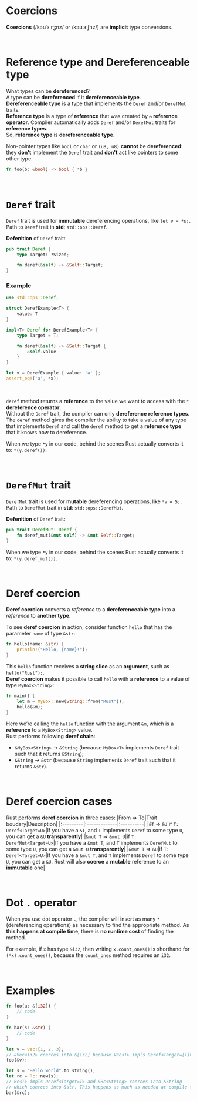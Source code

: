 # Coercions
**Coercions** (/kəʊˈɜːrʒnz/ or /kəʊˈɜːʃnz/) are **implicit** type conversions.

<br>

# Reference type and Dereferenceable type
What types can be **dereferenced**?<br>
A type can be **dereferenced** if it **dereferenceable type**.<br>
**Dereferenceable type** is a type that implements the ``Deref`` and/or ``DerefMut`` traits.<br>
**Reference type** is a type of **reference** that was created by ``&`` **reference operator**. Compiler automatically adds ``Deref`` and/or ``DerefMut`` traits for **reference types**.<br>
So, **reference type** is **dereferenceable type**.<br>

Non-pointer types like ``bool`` or ``char`` or ``(u8, u8)`` **cannot** be **dereferenced**: they **don't** implement the ``Deref`` trait and **don't** act like pointers to some other type.<br>

```Rust
fn foo(b: &bool) -> bool { *b }
```

<br>

# ``Deref`` trait
``Deref`` trait is used for **immutable** dereferencing operations, like ``let v = *s;``.<br>
Path to ``Deref`` trait in **std**: ``std::ops::Deref``. <br>

**Defenition** of ``Deref`` trait:
```Rust
pub trait Deref {
    type Target: ?Sized;

    fn deref(&self) -> &Self::Target;
}
```

### Example
```Rust
use std::ops::Deref;

struct DerefExample<T> {
    value: T
}

impl<T> Deref for DerefExample<T> {
    type Target = T;

    fn deref(&self) -> &Self::Target {
        &self.value
    }
}

let x = DerefExample { value: 'a' };
assert_eq!('a', *x);
```

<br>

``deref`` method returns a **reference** to the value we want to access with the ``*`` **dereference operator**.<br>
Without the ``Deref`` trait, the compiler can only **dereference** **reference types**.<br>
The ``deref`` method gives the compiler the ability to take a value of any type that implements ``Deref`` and call the ``deref`` method to get a **reference type** that it knows how to dereference.

When we type ``*y`` in our code, behind the scenes Rust actually converts it to: ``*(y.deref())``.<br>

<br>

# ``DerefMut`` trait
``DerefMut`` trait is used for **mutable** dereferencing operations, like ``*v = 5;``.<br>
Path to ``DerefMut`` trait in **std**: ``std::ops::DerefMut``. <br>

**Defenition** of ``Deref`` trait:
```Rust
pub trait DerefMut: Deref {
    fn deref_mut(&mut self) -> &mut Self::Target;
}
```

When we type ``*y`` in our code, behind the scenes Rust actually converts it to: ``*(y.deref_mut())``.<br>

<br>

# Deref coercion
**Deref coercion** converts a *reference* to a **dereferenceable type** into a *reference* to **another type**.

To see **deref coercion** in action, consider function ``hello`` that has the parameter ``name`` of type ``&str``:
```Rust
fn hello(name: &str) {
    println!("Hello, {name}!");
}
```

This ``hello`` function receives a **string slice** as an **argument**, such as ``hello("Rust");``.<br>
**Deref coercion** makes it possible to call ``hello`` with a **reference** to a value of type ``MyBox<String>``:

```Rust
fn main() {
    let m = MyBox::new(String::from("Rust"));
    hello(&m);
}
```

Here we’re calling the ``hello`` function with the argument ``&m``, which is a **reference** to a ``MyBox<String>`` value.<br>
Rust performs following **deref chain**: 
- ``&MyBox<String>`` -> ``&String`` (because ``MyBox<T>`` implements ``Deref`` trait such that it returns ``&String``);
- ``&String`` -> ``&str`` (because ``String`` implements ``Deref`` trait such that it returns ``&str``).

<br>

# Deref coercion cases
Rust performs **deref coercion** in three cases:
|From => To|Trait boudary|Description|
|:---------|:-------------|:----------|
|``&T`` => ``&U``|if ``T: Deref<Target=U>``|If you have a ``&T``, and ``T`` implements ``Deref`` to some type ``U``, you can get a ``&U`` **transparently**|
|``&mut T`` => ``&mut U``|if ``T: DerefMut<Target=U>``|If you have a ``&mut T``, and ``T`` implements ``DerefMut`` to some type ``U``, you can get a ``&mut U`` **transparently**|
|``&mut T`` => ``&U``|if ``T: Deref<Target=U>``|If you have a ``&mut T``, and ``T`` implements ``Deref`` to some type ``U``, you can get a ``&U``. Rust will also **coerce** a **mutable** reference to an **immutable** one|

<br>

# Dot ``.`` operator
When you use dot operator ``.``, the compiler will insert as many ``*`` (dereferencing operations) as necessary to find the appropriate method. As **this happens** **at compile tim**e, there is **no** **runtime cost** of finding the method.

For example, if ``x`` has type ``&i32``, then writing ``x.count_ones()`` is shorthand for ``(*x).count_ones()``, because the ``count_ones`` method requires an ``i32``.

<br>

# Examples
```Rust
fn foo(a: &[i32]) {
    // code
}

fn bar(s: &str) {
    // code
}

let v = vec![1, 2, 3];
// &Vec<i32> coerces into &[i32] because Vec<T> impls Deref<Target=[T]>
foo(&v); 

let s = "Hello world".to_string();
let rc = Rc::new(s);
// Rc<T> impls Deref<Target=T> and &Rc<String> coerces into &String 
// which coerces into &str. This happens as much as needed at compile time.
bar(&rc);
```